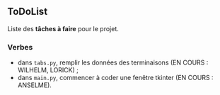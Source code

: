 ## ToDoList

Liste des **tâches à faire** pour le projet.

### Verbes

- dans `tabs.py`, remplir les données des terminaisons (EN COURS : WILHELM, LORICK) ;
- dans `main.py`, commencer à coder une fenêtre tkinter (EN COURS : ANSELME).
